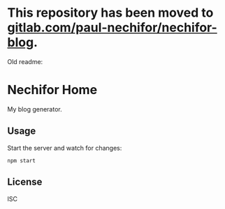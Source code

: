 # This repository has been moved to [gitlab.com/paul-nechifor/nechifor-blog](http://gitlab.com/paul-nechifor/nechifor-blog).

Old readme:

# Nechifor Home

My blog generator.

## Usage

Start the server and watch for changes:

    npm start

## License

ISC
